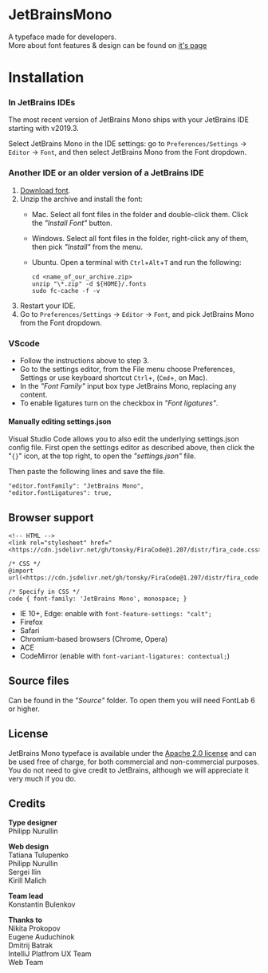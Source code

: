 # JetBrainsMono
A typeface made for developers. \
More about font features & design can be found on [it's page](https://entry.staging.w3jbcom.aws.intellij.net/lp/mono/)

# **Installation**

### **In JetBrains IDEs**

The most recent version of JetBrains Mono ships with your JetBrains IDE starting with v2019.3.

Select JetBrains Mono in the IDE settings: go to `Preferences/Settings` → `Editor` → `Font`, and then select JetBrains Mono from the Font dropdown.

### Another IDE or an older version of a JetBrains IDE

1. [Download font](link). 
2. Unzip the archive and install the font:
   - Mac. Select all font files in the folder and double-click them. Click the *"Install Font"* button.
   - Windows. Select all font files in the folder, right-click any of them, then pick *"Install"* from the menu.
   - Ubuntu. Open a terminal with `Ctrl`+`Alt`+`T` and run the following:
   
      ```
      cd <name_of_our_archive.zip>
      unzip "\*.zip" -d ${HOME}/.fonts
      sudo fc-cache -f -v
      ```
3. Restart your IDE.
4. Go to `Preferences/Settings` → `Editor` → `Font`, and pick JetBrains Mono from the Font dropdown.

### **VScode**

* Follow the instructions above to step 3.
* Go to the settings editor, from the File menu choose Preferences, Settings or use keyboard shortcut `Ctrl`+, (`Cmd`+, on Mac).
* In the *"Font Family"* input box type JetBrains Mono, replacing any content.
* To enable ligatures turn on the checkbox in *"Font ligatures"*.

#### **Manually editing settings.json**

Visual Studio Code allows you to also edit the underlying settings.json config file. First open the settings editor as described above, then click the "`{}`" icon, at the top right, to open the *"settings.json"* file.

Then paste the following lines and save the file.

```
"editor.fontFamily": "JetBrains Mono",
"editor.fontLigatures": true,
```

## Browser support

```
<!-- HTML -->
<link rel="stylesheet" href="<https://cdn.jsdelivr.net/gh/tonsky/FiraCode@1.207/distr/fira_code.css>">
```

```
/* CSS */
@import url(<https://cdn.jsdelivr.net/gh/tonsky/FiraCode@1.207/distr/fira_code.css>);
```

```
/* Specify in CSS */
code { font-family: 'JetBrains Mono', monospace; }
```

* IE 10+, Edge: enable with `font-feature-settings: "calt";`
* Firefox
* Safari
* Chromium-based browsers (Chrome, Opera)
* ACE
* CodeMirror (enable with `font-variant-ligatures: contextual;`)

## Source files

Can be found in the *"Source"* folder. To open them you will need FontLab 6 or higher.

## License

JetBrains Mono typeface is available under the [Apache 2.0 license](https://www.apache.org/licenses/LICENSE-2.0) and can be used free of charge, for both commercial and non-commercial purposes. You do not need to give credit to JetBrains, although we will appreciate it very much if you do.

## Credits

**Type designer**\
Philipp Nurullin

**Web design**\
Tatiana Tulupenko\
Philipp Nurullin\
Sergei Ilin\
Kirill Malich

**Team lead**\
Konstantin Bulenkov

**Thanks to**\
Nikita Prokopov\
Eugene Auduchinok\
Dmitrij Batrak\
IntelliJ Platfrom UX Team\
Web Team

